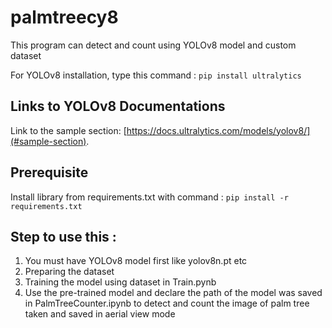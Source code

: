 # palmtreecy8
This program can detect and count using YOLOv8 model and custom dataset

For YOLOv8 installation, type this command : 
`pip install ultralytics`

## Links to YOLOv8 Documentations

Link to the sample section: [https://docs.ultralytics.com/models/yolov8/](#sample-section).


## Prerequisite

Install library from requirements.txt with command : `pip install -r requirements.txt `

## Step to use this :

1. You must have YOLOv8 model first like yolov8n.pt etc
2. Preparing the dataset
3. Training the model using dataset in Train.pynb
4. Use the pre-trained model and declare the path of the model was saved in PalmTreeCounter.ipynb to detect and count the image of palm tree taken and saved in aerial view mode

 
